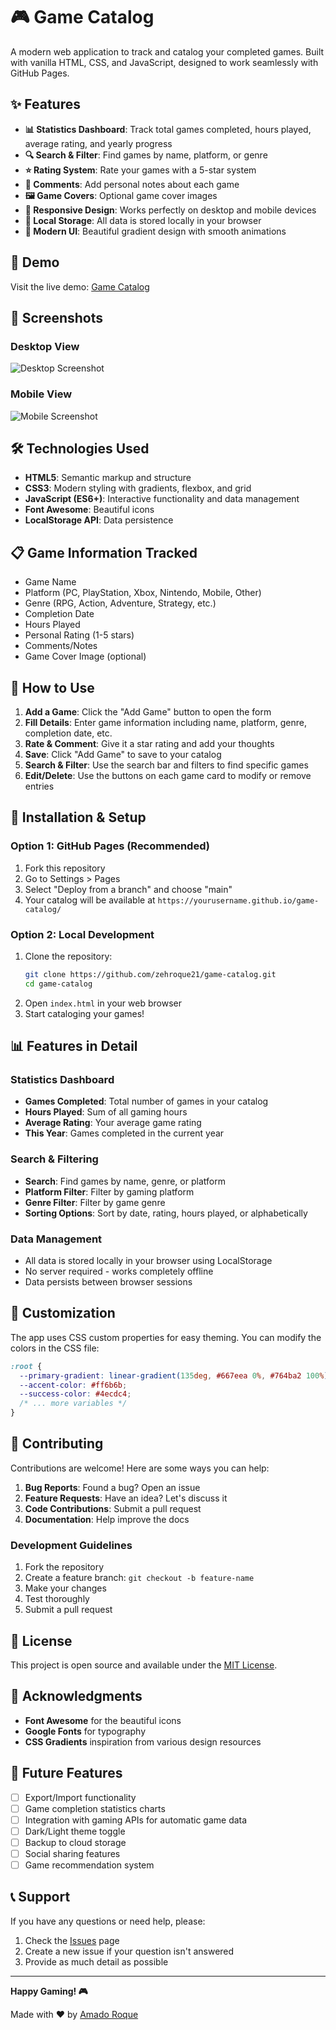 # 🎮 Game Catalog

A modern web application to track and catalog your completed games. Built with vanilla HTML, CSS, and JavaScript, designed to work seamlessly with GitHub Pages.

## ✨ Features

- **📊 Statistics Dashboard**: Track total games completed, hours played, average rating, and yearly progress
- **🔍 Search & Filter**: Find games by name, platform, or genre
- **⭐ Rating System**: Rate your games with a 5-star system
- **📝 Comments**: Add personal notes about each game
- **🖼️ Game Covers**: Optional game cover images
- **📱 Responsive Design**: Works perfectly on desktop and mobile devices
- **💾 Local Storage**: All data is stored locally in your browser
- **🎨 Modern UI**: Beautiful gradient design with smooth animations

## 🚀 Demo

Visit the live demo: [Game Catalog](https://zehroque21.github.io/game-catalog/)

## 📸 Screenshots

### Desktop View
![Desktop Screenshot](screenshots/desktop.png)

### Mobile View
![Mobile Screenshot](screenshots/mobile.png)

## 🛠️ Technologies Used

- **HTML5**: Semantic markup and structure
- **CSS3**: Modern styling with gradients, flexbox, and grid
- **JavaScript (ES6+)**: Interactive functionality and data management
- **Font Awesome**: Beautiful icons
- **LocalStorage API**: Data persistence

## 📋 Game Information Tracked

- Game Name
- Platform (PC, PlayStation, Xbox, Nintendo, Mobile, Other)
- Genre (RPG, Action, Adventure, Strategy, etc.)
- Completion Date
- Hours Played
- Personal Rating (1-5 stars)
- Comments/Notes
- Game Cover Image (optional)

## 🎯 How to Use

1. **Add a Game**: Click the "Add Game" button to open the form
2. **Fill Details**: Enter game information including name, platform, genre, completion date, etc.
3. **Rate & Comment**: Give it a star rating and add your thoughts
4. **Save**: Click "Add Game" to save to your catalog
5. **Search & Filter**: Use the search bar and filters to find specific games
6. **Edit/Delete**: Use the buttons on each game card to modify or remove entries

## 🔧 Installation & Setup

### Option 1: GitHub Pages (Recommended)
1. Fork this repository
2. Go to Settings > Pages
3. Select "Deploy from a branch" and choose "main"
4. Your catalog will be available at `https://yourusername.github.io/game-catalog/`

### Option 2: Local Development
1. Clone the repository:
   ```bash
   git clone https://github.com/zehroque21/game-catalog.git
   cd game-catalog
   ```
2. Open `index.html` in your web browser
3. Start cataloging your games!

## 📊 Features in Detail

### Statistics Dashboard
- **Games Completed**: Total number of games in your catalog
- **Hours Played**: Sum of all gaming hours
- **Average Rating**: Your average game rating
- **This Year**: Games completed in the current year

### Search & Filtering
- **Search**: Find games by name, genre, or platform
- **Platform Filter**: Filter by gaming platform
- **Genre Filter**: Filter by game genre
- **Sorting Options**: Sort by date, rating, hours played, or alphabetically

### Data Management
- All data is stored locally in your browser using LocalStorage
- No server required - works completely offline
- Data persists between browser sessions

## 🎨 Customization

The app uses CSS custom properties for easy theming. You can modify the colors in the CSS file:

```css
:root {
  --primary-gradient: linear-gradient(135deg, #667eea 0%, #764ba2 100%);
  --accent-color: #ff6b6b;
  --success-color: #4ecdc4;
  /* ... more variables */
}
```

## 🤝 Contributing

Contributions are welcome! Here are some ways you can help:

1. **Bug Reports**: Found a bug? Open an issue
2. **Feature Requests**: Have an idea? Let's discuss it
3. **Code Contributions**: Submit a pull request
4. **Documentation**: Help improve the docs

### Development Guidelines
1. Fork the repository
2. Create a feature branch: `git checkout -b feature-name`
3. Make your changes
4. Test thoroughly
5. Submit a pull request

## 📝 License

This project is open source and available under the [MIT License](LICENSE).

## 🙏 Acknowledgments

- **Font Awesome** for the beautiful icons
- **Google Fonts** for typography
- **CSS Gradients** inspiration from various design resources

## 🔮 Future Features

- [ ] Export/Import functionality
- [ ] Game completion statistics charts
- [ ] Integration with gaming APIs for automatic game data
- [ ] Dark/Light theme toggle
- [ ] Backup to cloud storage
- [ ] Social sharing features
- [ ] Game recommendation system

## 📞 Support

If you have any questions or need help, please:
1. Check the [Issues](https://github.com/zehroque21/game-catalog/issues) page
2. Create a new issue if your question isn't answered
3. Provide as much detail as possible

---

**Happy Gaming! 🎮**

Made with ❤️ by [Amado Roque](https://github.com/zehroque21)

